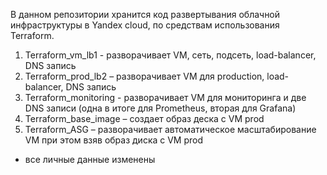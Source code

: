 В данном репозитории хранится код развертывания облачной инфраструктуры в Yandex cloud, по средствам использования Terraform.

1. Terraform_vm_lb1 - разворачивает VM, сеть, подсеть, load-balancer, DNS запись
2. Terraform_prod_lb2 – разворачивает VM для production, load-balancer, DNS запись 
3. Terraform_monitoring - разворачивает VM для мониторинга и две DNS записи (одна в итоге для Prometheus, вторая для Grafana)
4. Terraform_base_image – создает образ деска с VM prod
5. Terraform_ASG – разворачивает автоматическое масштабирование VM при этом взяв образ диска с VM prod

* все личные данные изменены

